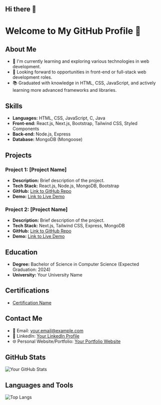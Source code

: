 ## Hi there 👋
# Welcome to My GitHub Profile 👋

## About Me
- 🌱 I'm currently learning and exploring various technologies in web development.
- 💼 Looking forward to opportunities in front-end or full-stack web development roles.
- 📚 Graduated with knowledge in HTML, CSS, JavaScript, and actively learning more advanced frameworks and libraries.

## Skills
- **Languages:** HTML, CSS, JavaScript, C, Java
- **Front-end:** React.js, Next.js, Bootstrap, Tailwind CSS, Styled Components
- **Back-end:** Node.js, Express
- **Database:** MongoDB (Mongoose)

## Projects
### Project 1: [Project Name]
- **Description:** Brief description of the project.
- **Tech Stack:** React.js, Node.js, MongoDB, Bootstrap
- **GitHub:** [Link to GitHub Repo](https://github.com/yourusername/project-repo)
- **Demo:** [Link to Live Demo](https://www.example.com)

### Project 2: [Project Name]
- **Description:** Brief description of the project.
- **Tech Stack:** Next.js, Tailwind CSS, Express, MongoDB
- **GitHub:** [Link to GitHub Repo](https://github.com/yourusername/project-repo)
- **Demo:** [Link to Live Demo](https://www.example.com)

## Education
- **Degree:** Bachelor of Science in Computer Science (Expected Graduation: 2024)
- **University:** Your University Name

## Certifications
- [Certification Name](https://www.credential_url.com)

## Contact Me
- 📧 Email: your.email@example.com
- 🔗 LinkedIn: [Your LinkedIn Profile](https://www.linkedin.com/in/yourusername/)
- 🌐 Personal Website/Portfolio: [Your Portfolio Website](https://www.yourwebsite.com)

## GitHub Stats
![Your GitHub Stats](https://github-readme-stats.vercel.app/api?username=yourusername&show_icons=true&hide_border=true)

## Languages and Tools
![Top Langs](https://github-readme-stats.vercel.app/api/top-langs/?username=yourusername&layout=compact)


